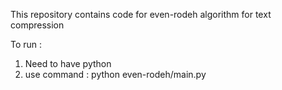 This repository contains code for even-rodeh algorithm for text compression

To run :
1) Need to have python
2) use command : python even-rodeh/main.py